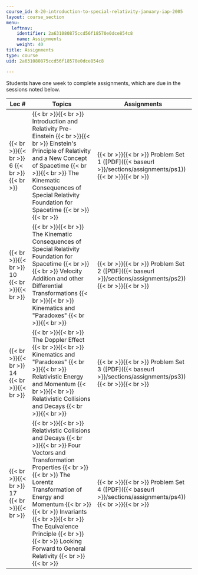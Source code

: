```yaml
---
course_id: 8-20-introduction-to-special-relativity-january-iap-2005
layout: course_section
menu:
  leftnav:
    identifier: 2a631080875ccd56f18570e0dce854c8
    name: Assignments
    weight: 40
title: Assignments
type: course
uid: 2a631080875ccd56f18570e0dce854c8

---
```


Students have one week to complete assignments, which are due in the sessions noted below.

| Lec # | Topics | Assignments |
| --- | --- | --- |
|  {{< br >}}{{< br >}} 6 {{< br >}}{{< br >}}  |  {{< br >}}{{< br >}} Introduction and Relativity Pre-Einstein {{< br >}}{{< br >}} Einstein's Principle of Relativity and a New Concept of Spacetime {{< br >}}{{< br >}} The Kinematic Consequences of Special Relativity Foundation for Spacetime {{< br >}}{{< br >}}  |  {{< br >}}{{< br >}} Problem Set 1 ([PDF]({{< baseurl >}}/sections/assignments/ps1)) {{< br >}}{{< br >}}  |
|  {{< br >}}{{< br >}} 10 {{< br >}}{{< br >}}  |  {{< br >}}{{< br >}} The Kinematic Consequences of Special Relativity Foundation for Spacetime {{< br >}}{{< br >}} Velocity Addition and other Differential Transformations {{< br >}}{{< br >}} Kinematics and "Paradoxes" {{< br >}}{{< br >}}  |  {{< br >}}{{< br >}} Problem Set 2 ([PDF]({{< baseurl >}}/sections/assignments/ps2)) {{< br >}}{{< br >}}  |
|  {{< br >}}{{< br >}} 14 {{< br >}}{{< br >}}  |  {{< br >}}{{< br >}} The Doppler Effect {{< br >}}{{< br >}} Kinematics and "Paradoxes" {{< br >}}{{< br >}} Relativistic Energy and Momentum {{< br >}}{{< br >}} Relativistic Collisions and Decays {{< br >}}{{< br >}}  |  {{< br >}}{{< br >}} Problem Set 3 ([PDF]({{< baseurl >}}/sections/assignments/ps3)) {{< br >}}{{< br >}}  |
|  {{< br >}}{{< br >}} 17 {{< br >}}{{< br >}}  |  {{< br >}}{{< br >}} Relativistic Collisions and Decays {{< br >}}{{< br >}} Four Vectors and Transformation Properties {{< br >}}{{< br >}} The Lorentz Transformation of Energy and Momentum {{< br >}}{{< br >}} Invariants {{< br >}}{{< br >}} The Equivalence Principle {{< br >}}{{< br >}} Looking Forward to General Relativity {{< br >}}{{< br >}}  |  {{< br >}}{{< br >}} Problem Set 4 ([PDF]({{< baseurl >}}/sections/assignments/ps4)) {{< br >}}{{< br >}}